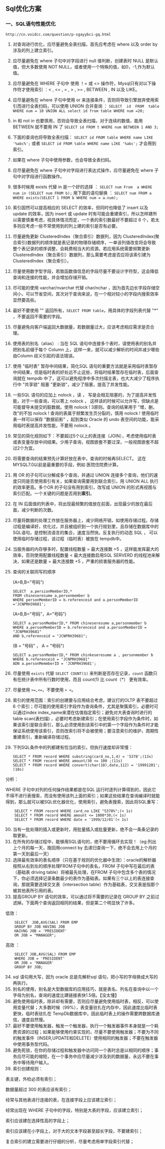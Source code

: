 ## Sql优化方案 ##

### 一、SQL语句性能优化 ###

    http://cn.voidcc.com/question/p-sgayybci-gq.html

1. 对查询进行优化，应尽量避免全表扫描，首先应考虑在 where 以及 order by 涉及的列上建立索引。
2. 应尽量避免在 where 子句中对字段进行 null 值判断，创建表时 NULL 是默认值，但大多数使用 NOT NULL，或者使用一个特殊的值，如0，-1,作为默认值。
3. 应尽量避免在 WHERE 子句中 使用 ！= 或 <> 操作符，Mysql只有对以下操作符才使用索引 ：< ,  <= , = , > , >= , BETWEEN , IN 以及 LIKE。
4. 应尽量避免在 where 子句中使用 or 来连接条件，否则将导致引擎放弃使用索引而进行全表扫码，可以使用 UNION 合并查询 ： `SELECT  id  FROM  table WHERE num = 10 UNION ALL select id from table WHERE num =20;`
5. in 和 not in 也要慎用，否则会导致全表扫描，对于连续的数值，能用BETWEEN 就不要用 IN 了 `SELECT id FROM t WHERE num BETWEEN 1 AND 3;` 
6. 下面的查询也将导致全表扫描： `SELECT id FROM table WHERE name LIKE '%abc%';` 或者 `SELECT id FROM table WHERE name LIKE '%abc';` 才会用到索引。
7. 如果在 where 子句中使用参数，也会导致全表扫码。
8. 应尽量避免在 where 子句中对字段进行表达式操作，应尽量避免在 where 子句中对字段进行函数操作。
9. 很多时候用 exists 代替 in 是一个好的选择 ： `SELECT num From  a WHERE num in (SELECT num FROM b);` 用下面的语句替换 ： `SELECT num FROM a WHERE exists(SELECT 1 FROM b WHERE num = a.num);`
10. 索引固然可以提高相应的 SELECT 的效率，但同时也降低了 insert 以及 update 的效率，因为 insert 或 update 时有可能会重建索引，所以怎样建所以需要慎重考虑，视具体情况而定，一个表的索引数最好不要超过 6 个，若太多则应考虑一些不常使用到的列上建的索引是否有必要。
11. 尽量避免更新 ClusteredIndex（聚合索引）数据列，因为 ClusteredIndex(聚合索引)数据列的顺序就是表记录的物理存储顺序，一单该列值改变将会导致整个表记录的顺序调整，会耗费相当大的资源。若应用系统需要频繁更新 ClusteredIndex（聚合索引）数据列，那么需要考虑是否应将该索引建为 ClusteredIndex（聚合索引）。
12. 尽量使用数字型字段，若致函数值信息的字段尽量不要设计字符型，这会降低查询和连接的性能，并会增加存储开销。
13. 尽可能的使用 varchar/nvarchat 代替 char/nchar ，因为首先边长字段存储空间小，可以节省空间，其次对于查询来说，在一个相对较小的字段内搜索效率显然要高些。
14. 最好不要使用 "" 返回所有，`SELECT FROM table`，用具体的字段列表代替  "*" ，不要返回不需要的字段。
15. 尽量避免向客户端返回大数据量，若数据量过大，应该考虑相应需求是否合理。
16. 使用表的别名（alias） : 当在 SQL 语句中连接多个表时，请使用表的别名并把别名前缀于每个 Column 上，这样一来，就可以减少解析的时间并减少哪些由Column 歧义引起的语法错误。
17. 使用 "临时表" 暂存中间结果，简化SQL 语句的重要方法就是采用临时表暂存中间结果，但是临时表的好处远不止这些，将临时结果暂存在临时表，后面查询就在 tempdb 中了，这可以避免程序中多次扫描主表，也大大减少了程序执行中 "共享锁" 阻塞 "更新锁"，减少了阻塞，提高了并发性能。
18. 一些SQL 语句的应加上 nolock ，读 ， 写是会相互阻塞的，为了提高并发性能，对于一些查询，可以寄上 nolock ， 这样读的时候可以允许写，但缺点是可能督导未提交的脏数据。使用 nolock ! 3原则。查询的结果用于 "增，删，改"的不加 nolock ! 查询的表属于频繁发生页分裂的，慎用 nolock ! 使用临时表一样可以保存 "数据前影" ，起到类似 Oracle 的 undo 表空间的功能，能采用临时表提高并发性能，不要用 nolock 。
19. 常见的简化规则如下：不要超过5个以上的表连接（JOIN），考虑使用临时表或表变量存放中间结果。少用子查询，视图嵌套不要过深，一般视图嵌套不超过2个为宜。
20. 将需要查询的结果预先计算好放在表中，查询的时候再SELECT。 这在 MYSQL7.0以前是最重要的手段，例如 医院住院费计算。
21. 用 OR 的子句可以分解成多个查询，并通过 UNION 连接多个查询，他们的速度只同是否使用索引有关，如果查询需要用到联合索引，用 UNION ALL 执行的效率更高。多个OR 的子句没有用到索引，改写成 UNION 的形式再视图与索引匹配。一个关键的问题是否用到**索引**。
22. 在 IN 后面值的列表中，将出现最频繁的值放在前面，出现最少的放在最后面，减少判断的次数。
23. 尽量将数据的处理工作放在服务器上，减少网络开销，如使用存储过程。存储过程是编译好，优化过，并且被组织到一个执行规划里，且存储在数据库中的SQL语句，是控制流语言的集合，速度当然快。反复执行的动态 SQL ， 可以使用临时存储过程，该过程（临时表）被放在 tempdb中。
24. 当服务器的内存够多时，配置线程数量 = 最大连接数 +5 ，这样能发挥最大的效率，否则使用配置线程数量 < 最大连接数启用SQL SERVERD 的线程池来解决，如果还是数量 = 最大连接数 +5 ，严重的损害服务器的性能。
25. 查询的关联同写的顺序

	(A=B,B="号码")

		SELECT  a.persionMemberID,* 
		FROM chineseresume a,personmember b 
		WHERE personMemberID = b.referenceid and a.personMemberID ='JCNPRH39681';
	
	(A=B,B="号码"，A="号码")

		SELECT a.personMemberID,* FROM chineseresume a,personmember b 
		WHERE a.personMemberID = b.referenceid and a.personMemberID = "JCNPRH39681" 
		AND b,referenceid = "JCNPRH39681";

	(B = "号码" ， A = "号码")

		SELECT a.personMemberID,* FROM chinkeseresume a , personmember b
		WHERE b.referenceid = "JCNPRH39681" 
		ADN a.personMemmberID = 'JCNPRH39681';



26. 尽量使用 `exists` 代替 `SELECT COUNT(1)` 来判断是否存在记录，`count` 函数只有在统计表中所有行数时使用，而且 count(1) 比 count（*） 更有效率。
27. 尽量使用 `>=,<=`，不要使用 `> <`。
28. 索引的使用范围：索引的创建要与应用结合考虑，建议打的OLTP 表不要超过 6 个索引；尽可能的使用索引字段作为查询条件，尤其是聚簇索引，必要时可以通过index index_name来潜在估值指定索引；避免对大表查询时进行的 table scan(表扫描) ，必要时考虑新建索引；在使用索引字段作为条件时，如果该索引是联合索引，那么必须使用到该索引中的第一个字段作为条件时才能保证系统使用该索引，否则改索引将不会被使用；要注意索引的维护，周期性重建索引，重新编译存储过程。
29. 下列SQL条件中的列都建有恰当的索引，但执行速度却非常慢：

    	SELECT * FROM record WHERE substring(card_no,1,4) = '5378';(13s)
		SELECT * FROM record WHERE amount/30 <= 100 ;(11s)
		SELECT * FROM record WHERE convert(char(10),date,112) = '19991201';(10s)

分析：

WHERE 子句中对列的任何操作结果都是在SQL 运行时逐列计算得到的，因此它不得不进行表搜索，而没有使用该列上面的索引；如果这些结果在查询编译时就能得到，那么就可以被SQL优化器优化，使用索引，避免表搜索，因此将SQL重写：
		
		SELECT * FROM record WHERE card_no LIKE "5378%";(< 1s)
		SELECT * FROM record WHERE amount <= 1000*30;(< 1s)
		SELECT * FROM record WHERE date = '1999/12/01'(< 1s)

30. 当有一批处理的插入或更新时，用批量插入或批量更新，绝不会一条条记录的取更新。
31. 在所有的存储过程中，能够用SQL语句的，绝不要用循环去实现！（eg:列出上个月的每一天，挽回用connect by 去递归查询一下，绝不会去用上个月的第一天到最后一天）
32. 选择最有效率的表名顺序（只在基于规则的优化器中生效）：oracle的解析器按照从右到左的顺序处理FROM子句中的表名，FROM 子句中写在最后的表（基础表 driving table）将被最先处理，在FROM 子句中包含多个表的情况下，你必须选择记录条数最少的表作为基础表。如果有三个以上的表连接查询，那就需要选择交叉表（intersection table）作为基础表，交叉表是指那个被其他表所引用的表。
33. 提高GROUP BY 语句的效率，可以通过将不需要的记录在 GROUP BY 之前过滤掉。下面两个查询返回相同的结果，但是第二个明显快了许多。

低效：

    	SELECT  JOB,AVG(SAL) FROM EMP
		GROUP BY JOB HAVING JOB
		HAIVNG JOB = 'PRESIDENT' 
		OR JOB = "MANAGER";

高效 ： 

    	SELECT JOB,AVG(SAL) FROM EMP
		WHERE JOB = 'PRESIDENT'
		OR JOB = 'MANAGER'
		GROUP BY JOB;

34. sql 语句用大写，因为 oracle 总是先解析sql 语句，把小写的字母换成大写的再执行。
35. 别名的使用，别名是大型数据库的应用技巧，就是表名、列名在查询中以一个字母为别名，查询的速度比建链接表快1.5倍。【没太懂】
36. 避免使用临时表，除非却有需要，否则应尽量避免使用临时表，相反，可以使用变量代替；大多数时候（99%），表变量驻扎在内存中，因此速度比临时表更快，临时表驻扎在 TempDb数据库中，因此临时表上的操作需要跨数据库通信，速度自然慢。
37. 最好不要使用触发器，触发一个触发器，执行一个触发器事件本身就是一个耗费资源的过程；如果能够使用约束实现的，尽量不要使用触发器；不要为不同的触发事件（INSER,UPDATE和DELETE）使用相同的触发器；不要在触发器中使用事务型代码。
38. 避免死锁，在你的存储过程和触发器中访问同一个表时总是以相同的顺序；事务应尽可能的缩短，在一个事务中应尽量减少涉及到的数据量，永远不要在事务中等待用户输入。
39. 索引创建规则：

表主键，外检必须有索引；

数据量超过 300 的表应该有索引；

经常与其他表进行连接的表，在连接字段上应该建立索引；

经常出现在 WHERE 子句中的字段，特别是大表的字段，应该建立索引；

索引应该建在选择性高的字段上；

索引应该建在小字段上，对于大的文本字段甚至超长字段，不要建索引；

复合索引的建立需要进行仔细的分析，尽量考虑用单字段索引代替；


		